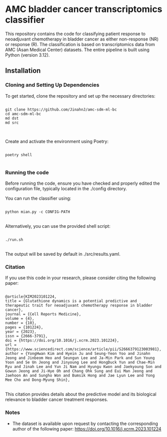 # AMC bladder cancer transcriptomics classifier

This repository contains the code for classifying patient response to neoadjuvant chemotherapy in bladder cancer as either non-response (NR) or response (R). The classification is based on transcriptomics data from AMC (Asan Medical Center) datasets. The entire pipeline is built using Python (version 3.12).

## Installation

### Cloning and Setting Up Dependencies

To get started, clone the repository and set up the necessary directories:

<pre>
<code>
git clone https://github.com/JinahnJ/amc-sdm-ml-bc
cd amc-sdm-ml-bc
md dst
md src

</code>
</pre>

Create and activate the environment using Poetry:

<pre>
<code>
poetry shell
</code>
</pre>

### Running the code

Before running the code, ensure you have checked and properly edited the configuration file, typically located in the ./config directory.

You can run the classifier using:

<pre>
<code>
python mian.py -c CONFIG-PATH
</code>
</pre>

Alternatively, you can use the provided shell script:

<pre>
<code>
./run.sh
</code>
</pre>

The output will be saved by default in ./src/results.yaml.

### Citation

If you use this code in your research, please consider citing the following paper:

<pre>
<code>
@article{KIM2023101224,
title = {Glutathione dynamics is a potential predictive and therapeutic trait for neoadjuvant chemotherapy response in bladder cancer},
journal = {Cell Reports Medicine},
volume = {4},
number = {10},
pages = {101224},
year = {2023},
issn = {2666-3791},
doi = {https://doi.org/10.1016/j.xcrm.2023.101224},
url = {https://www.sciencedirect.com/science/article/pii/S2666379123003981},
author = {YongHwan Kim and Hyein Ju and Seung-Yeon Yoo and Jinahn Jeong and Jinbeom Heo and Seungun Lee and Ja-Min Park and Sun Young Yoon and Se Un Jeong and Jinyoung Lee and HongDuck Yun and Chae-Min Ryu and Jinah Lee and Yun Ji Nam and Hyungu Kwon and Jaekyoung Son and Gowun Jeong and Ji-Hye Oh and Chang Ohk Sung and Eui Man Jeong and Jaehoon An and Sungho Won and Bumsik Hong and Jae Lyun Lee and Yong Mee Cho and Dong-Myung Shin},
</code>
</pre>

This citation provides details about the predictive model and its biological relevance to bladder cancer treatment responses.

### Notes

- The dataset is available upon request by contacting the corresponding author of the following paper: https://doi.org/10.1016/j.xcrm.2023.101224
